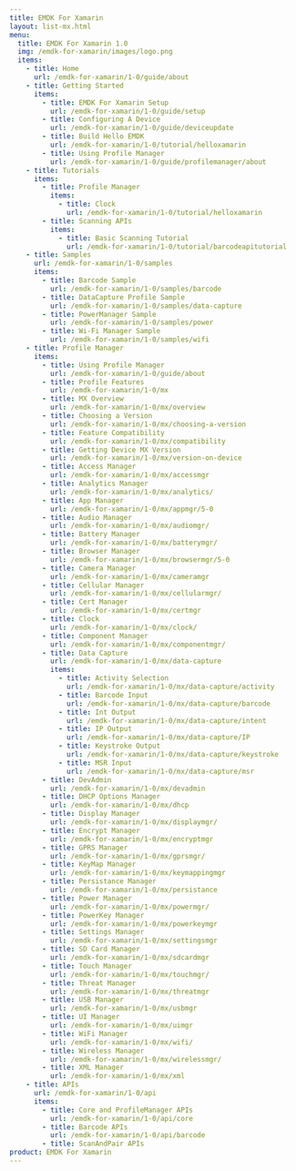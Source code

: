 ```yaml
---
title: EMDK For Xamarin
layout: list-mx.html
menu:
  title: EMDK For Xamarin 1.0
  img: /emdk-for-xamarin/images/logo.png
  items:
    - title: Home
      url: /emdk-for-xamarin/1-0/guide/about
    - title: Getting Started
      items:
        - title: EMDK For Xamarin Setup
          url: /emdk-for-xamarin/1-0/guide/setup
        - title: Configuring A Device
          url: /emdk-for-xamarin/1-0/guide/deviceupdate
        - title: Build Hello EMDK
          url: /emdk-for-xamarin/1-0/tutorial/helloxamarin
        - title: Using Profile Manager
          url: /emdk-for-xamarin/1-0/guide/profilemanager/about
    - title: Tutorials
      items:
        - title: Profile Manager
          items:
            - title: Clock
              url: /emdk-for-xamarin/1-0/tutorial/helloxamarin
        - title: Scanning APIs
          items:
            - title: Basic Scanning Tutorial
              url: /emdk-for-xamarin/1-0/tutorial/barcodeapitutorial
    - title: Samples
      url: /emdk-for-xamarin/1-0/samples
      items:
        - title: Barcode Sample
          url: /emdk-for-xamarin/1-0/samples/barcode
        - title: DataCapture Profile Sample
          url: /emdk-for-xamarin/1-0/samples/data-capture
        - title: PowerManager Sample
          url: /emdk-for-xamarin/1-0/samples/power
        - title: Wi-Fi Manager Sample
          url: /emdk-for-xamarin/1-0/samples/wifi
    - title: Profile Manager
      items:
        - title: Using Profile Manager
          url: /emdk-for-xamarin/1-0/guide/about
        - title: Profile Features
          url: /emdk-for-xamarin/1-0/mx
        - title: MX Overview
          url: /emdk-for-xamarin/1-0/mx/overview
        - title: Choosing a Version
          url: /emdk-for-xamarin/1-0/mx/choosing-a-version
        - title: Feature Compatibility
          url: /emdk-for-xamarin/1-0/mx/compatibility
        - title: Getting Device MX Version
          url: /emdk-for-xamarin/1-0/mx/version-on-device
        - title: Access Manager
          url: /emdk-for-xamarin/1-0/mx/accessmgr
        - title: Analytics Manager
          url: /emdk-for-xamarin/1-0/mx/analytics/
        - title: App Manager
          url: /emdk-for-xamarin/1-0/mx/appmgr/5-0
        - title: Audio Manager
          url: /emdk-for-xamarin/1-0/mx/audiomgr/
        - title: Battery Manager
          url: /emdk-for-xamarin/1-0/mx/batterymgr/
        - title: Browser Manager
          url: /emdk-for-xamarin/1-0/mx/browsermgr/5-0
        - title: Camera Manager
          url: /emdk-for-xamarin/1-0/mx/cameramgr
        - title: Cellular Manager
          url: /emdk-for-xamarin/1-0/mx/cellularmgr/
        - title: Cert Manager
          url: /emdk-for-xamarin/1-0/mx/certmgr
        - title: Clock
          url: /emdk-for-xamarin/1-0/mx/clock/
        - title: Component Manager
          url: /emdk-for-xamarin/1-0/mx/componentmgr/
        - title: Data Capture
          url: /emdk-for-xamarin/1-0/mx/data-capture
          items:
            - title: Activity Selection
              url: /emdk-for-xamarin/1-0/mx/data-capture/activity
            - title: Barcode Input
              url: /emdk-for-xamarin/1-0/mx/data-capture/barcode
            - title: Int Output
              url: /emdk-for-xamarin/1-0/mx/data-capture/intent
            - title: IP Output
              url: /emdk-for-xamarin/1-0/mx/data-capture/IP
            - title: Keystroke Output
              url: /emdk-for-xamarin/1-0/mx/data-capture/keystroke
            - title: MSR Input
              url: /emdk-for-xamarin/1-0/mx/data-capture/msr
        - title: DevAdmin
          url: /emdk-for-xamarin/1-0/mx/devadmin
        - title: DHCP Options Manager
          url: /emdk-for-xamarin/1-0/mx/dhcp
        - title: Display Manager
          url: /emdk-for-xamarin/1-0/mx/displaymgr/
        - title: Encrypt Manager
          url: /emdk-for-xamarin/1-0/mx/encryptmgr
        - title: GPRS Manager
          url: /emdk-for-xamarin/1-0/mx/gprsmgr/
        - title: KeyMap Manager
          url: /emdk-for-xamarin/1-0/mx/keymappingmgr
        - title: Persistance Manager
          url: /emdk-for-xamarin/1-0/mx/persistance
        - title: Power Manager
          url: /emdk-for-xamarin/1-0/mx/powermgr/
        - title: PowerKey Manager
          url: /emdk-for-xamarin/1-0/mx/powerkeymgr
        - title: Settings Manager
          url: /emdk-for-xamarin/1-0/mx/settingsmgr
        - title: SD Card Manager
          url: /emdk-for-xamarin/1-0/mx/sdcardmgr
        - title: Touch Manager
          url: /emdk-for-xamarin/1-0/mx/touchmgr/
        - title: Threat Manager
          url: /emdk-for-xamarin/1-0/mx/threatmgr
        - title: USB Manager
          url: /emdk-for-xamarin/1-0/mx/usbmgr
        - title: UI Manager
          url: /emdk-for-xamarin/1-0/mx/uimgr
        - title: WiFi Manager
          url: /emdk-for-xamarin/1-0/mx/wifi/
        - title: Wireless Manager
          url: /emdk-for-xamarin/1-0/mx/wirelessmgr/
        - title: XML Manager
          url: /emdk-for-xamarin/1-0/mx/xml
    - title: APIs
      url: /emdk-for-xamarin/1-0/api
      items:
        - title: Core and ProfileManager APIs
          url: /emdk-for-xamarin/1-0/api/core
        - title: Barcode APIs
          url: /emdk-for-xamarin/1-0/api/barcode
        - title: ScanAndPair APIs
product: EMDK For Xamarin
---
```










